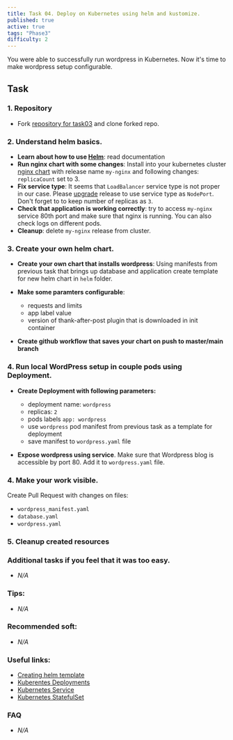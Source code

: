 ```yaml
---
title: Task 04. Deploy on Kubernetes using helm and kustomize.
published: true
active: true
tags: "Phase3"
difficulty: 2
---
```


You were able to successfully run wordpress in Kubernetes. Now it's time to make wordpress setup configurable.

<!--more-->

## Task

### 1. Repository

- Fork [repository for task03](https://github.com/learningdevops-makvaz-com/phase03_task04) and clone forked repo.

### 2. Understand helm basics.

- **Learn about how to use [Helm](https://helm.sh/docs/intro/using_helm/)**: read documentation
- **Run nginx chart with some changes**: Install into your kubernetes cluster [nginx chart](https://artifacthub.io/packages/helm/bitnami/nginx) with release name `my-nginx` and following changes: `replicaCount` set to 3.
- **Fix service type**: It seems that `LoadBalancer` service type is not proper in our case. Please [upgrade](https://helm.sh/docs/helm/helm_upgrade/) release to use service type as `NodePort`. Don't forget to to keep number of replicas as `3`. 
- **Check that application is working correctly**: try to access `my-nginx` service 80th port and make sure that nginx is running. You can also check logs on different pods.
- **Cleanup**: delete `my-nginx` release from cluster.

### 3. Create your own helm chart.

- **Create your own chart that installs wordpress**: Using manifests from previous task that brings up database and application create template for new helm chart in `helm` folder.
- **Make some paramters configurable**:
  - requests and limits
  - app label value
  - version of thank-after-post plugin that is downloaded in init container

- **Create github workflow that saves your chart on push to master/main branch**

### 4. Run local WordPress setup in couple pods using Deployment.

- **Create Deployment with following parameters:**
  - deployment name: `wordpress`
  - replicas: `2`
  - pods labels `app: wordpress`
  - use `wordpress` pod manifest from previous task as a template for deployment
  - save manifest to `wordpress.yaml` file

- **Expose wordpress using service**. Make sure that Wordpress blog is accessible by port 80. Add it to `wordpress.yaml` file.

### 4. Make your work visible.

Create Pull Request with changes on files:

- `wordpress_manifest.yaml`
- `database.yaml`
- `wordpress.yaml`

### 5. Cleanup created resources

### Additional tasks if you feel that it was too easy.

- _N/A_

### Tips:

- _N/A_

### Recommended soft:

- _N/A_

### Useful links:

- [Creating helm template](https://helm.sh/docs/chart_template_guide/getting_started/)
- [Kuberentes Deployments](https://kubernetes.io/docs/concepts/workloads/controllers/deployment/)
- [Kubernetes Service](https://kubernetes.io/docs/concepts/services-networking/service/)
- [Kubernetes StatefulSet](https://kubernetes.io/docs/concepts/workloads/controllers/statefulset/)

### FAQ

- _N/A_
